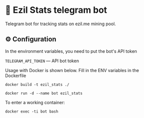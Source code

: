 # 🤖 Ezil Stats telegram bot

Telegram bot for tracking stats on ezil.me mining pool.

## ⚙ Configuration

In the environment variables, you need to put the bot's API token

`TELEGRAM_API_TOKEN` — API bot token

Usage with Docker is shown below. Fill in the ENV variables in the Dockerfile

```
docker build -t ezil_stats ./

docker run -d --name bot ezil_stats
```

To enter a working container:

```
docker exec -ti bot bash
```
